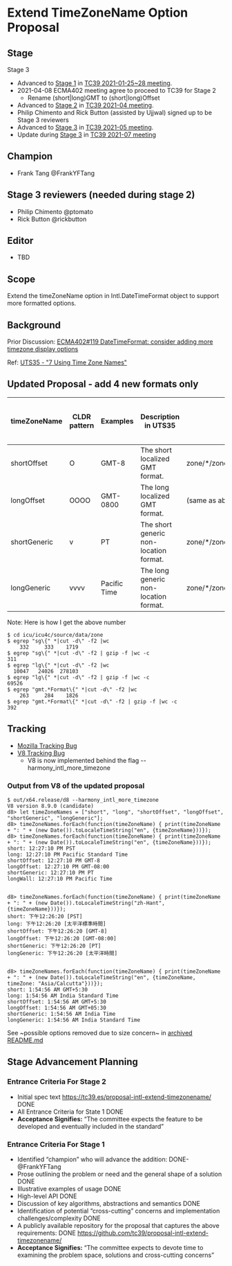 # Extend TimeZoneName Option Proposal

<!--
 
  1.  Add a post-rewrite git hook to auto-rebuild the output on every commit:
      ```sh
      cp hooks/post-rewrite .git/hooks/post-rewrite
      chmod +x .git/hooks/post-rewrite
      ```
-->
## Stage 
Stage 3

* Advanced to [Stage 1](https://docs.google.com/presentation/d/1G8XTK4tjzXxJAs6GpZvrd6SjxL40h_fgrEq9CN6jDPw/edit#slide=id.p) in [TC39 2021-01-25~28 meeting](https://github.com/tc39/agendas/blob/master/2021/01.md).
* 2021-04-08 ECMA402 meeting agree to proceed to TC39 for Stage 2
  * Rename (short|long)GMT to (short|long)Offset 
*  Advanced to [Stage 2](https://docs.google.com/presentation/d/1eYuygaDvErbftDjg4S6zCYqhaxpEiCyFDDdpjmPaMyo/) in [TC39 2021-04 meeting](https://github.com/tc39/agendas/blob/master/2021/04.md).
  * Philip Chimento and Rick Button (assisted by Ujjwal) signed up to be Stage 3 reviewers
*  Advanced to [Stage 3](https://docs.google.com/presentation/d/1N4QoCxFVM4ZKr9gDnaDDnrHb-5_rPTy-wydp-f90xBM) in [TC39 2021-05 meeting](https://github.com/tc39/agendas/blob/master/2021/05.md).
*  Update during  [Stage 3](https://docs.google.com/presentation/d/1a4cp-Jw_k47iv3oHFDC2rhkNPHbZbTzrZOSVR_4_QlM/edit#slide=id.p) in [TC39 2021-07 meeting](https://github.com/tc39/agendas/blob/master/2021/07.md)



## Champion
* Frank Tang @FrankYFTang

## Stage 3 reviewers (needed during stage 2)
* Philip Chimento @ptomato
* Rick Button @rickbutton 

## Editor
* TBD

## Scope
  Extend the timeZoneName option in Intl.DateTimeFormat object to support more formatted options.
  
## Background
Prior Discussion: [ECMA402#119 DateTimeFormat: consider adding more timezone display options](https://github.com/tc39/ecma402/issues/119)
 
Ref: [UTS35 - "7 Using Time Zone Names"](http://unicode.org/reports/tr35/tr35-dates.html#Using_Time_Zone_Names)
##  Updated Proposal - add 4 new formats only
| timeZoneName | CLDR pattern | Examples | Description in UTS35 | ICU key | Total # of items in 476 locales| Total bytes in UTF8 | Compressed Size |
| --- | --- |--- | --- | --- | --- | --- | --- |
| shortOffset | O | GMT-8  | The short localized GMT format. | zone/\*/zoneStrings/gmt\.\*Format | 263 | 1826 | 392 |
| longOffset  | OOOO | GMT-0800 | The long localized GMT format. | (same as above) | (no extra from above) | (no extra from above) | (no extra from above) |
| shortGeneric  | v | PT | The short generic non-location format. | zone/\*/zoneStrings/meta:\*/sg | 332  | 1719  |  311 | 
| longGeneric | vvvv | Pacific Time | The long generic non-location format. | zone/\*/zoneStrings/meta:\*/lg | 10047 | 278103 | 69526 |

Note:
Here is how I get the above number

```
$ cd icu/icu4c/source/data/zone
$ egrep "sg\{" *|cut -d\" -f2 |wc
    332     333    1719
$ egrep "sg\{" *|cut -d\" -f2 | gzip -f |wc -c
311
$ egrep "lg\{" *|cut -d\" -f2 |wc 
  10047   24026  278103 
$ egrep "lg\{" *|cut -d\" -f2 | gzip -f |wc -c
69526
$ egrep "gmt.*Format\{" *|cut -d\" -f2 |wc
    263     284    1826
$ egrep "gmt.*Format\{" *|cut -d\" -f2 | gzip -f |wc -c
392
```
## Tracking
* [Mozilla Tracking Bug](https://bugzilla.mozilla.org/show_bug.cgi?id=1710429)
* [V8 Tracking Bug](https://bugs.chromium.org/p/v8/issues/detail?id=11661)
  * V8 is now implemented behind the flag --harmony_intl_more_timezone

### Output from V8  of the updated proposal

```
$ out/x64.release/d8 --harmony_intl_more_timezone
V8 version 8.9.0 (candidate)
d8> let timeZoneNames = ["short", "long", "shortOffset", "longOffset", "shortGeneric", "longGeneric"];
d8> timeZoneNames.forEach(function(timeZoneName) { print(timeZoneName + ": " + (new Date()).toLocaleTimeString("en", {timeZoneName}))});
d8> timeZoneNames.forEach(function(timeZoneName) { print(timeZoneName + ": " + (new Date()).toLocaleTimeString("en", {timeZoneName}))});
short: 12:27:10 PM PST
long: 12:27:10 PM Pacific Standard Time
shortOffset: 12:27:10 PM GMT-8
longOffset: 12:27:10 PM GMT-08:00
shortGeneric: 12:27:10 PM PT
longWall: 12:27:10 PM Pacific Time


d8> timeZoneNames.forEach(function(timeZoneName) { print(timeZoneName + ": " + (new Date()).toLocaleTimeString("zh-Hant", {timeZoneName}))});
short: 下午12:26:20 [PST]
long: 下午12:26:20 [太平洋標準時間]
shortOffset: 下午12:26:20 [GMT-8]
longOffset: 下午12:26:20 [GMT-08:00]
shortGeneric: 下午12:26:20 [PT]
longGeneric: 下午12:26:20 [太平洋時間]


d8> timeZoneNames.forEach(function(timeZoneName) { print(timeZoneName + ": " + (new Date()).toLocaleTimeString("en", {timeZoneName, timeZone: "Asia/Calcutta"}))});
short: 1:54:56 AM GMT+5:30
long: 1:54:56 AM India Standard Time
shortOffset: 1:54:56 AM GMT+5:30
longOffset: 1:54:56 AM GMT+05:30
shortGeneric: 1:54:56 AM India Time
longGeneric: 1:54:56 AM India Standard Time

```
See ~possible options removed due to size concern~ in [archived README.md](https://github.com/tc39-transfer/proposal-intl-extend-timezonename/blob/main/README-old.md)

## Stage Advancement Planning

### Entrance Criteria For Stage 2
* Initial spec text  https://tc39.es/proposal-intl-extend-timezonename/ DONE
* All Entrance Criteria for State 1 DONE
* **Acceptance Signifies:** “The committee expects the feature to be developed and eventually included in the standard”

### Entrance Criteria For Stage 1
* Identified “champion” who will advance the addition: DONE- @FrankYFTang
* Prose outlining the problem or need and the general shape of a solution DONE
* Illustrative examples of usage DONE
* High-level API DONE
* Discussion of key algorithms, abstractions and semantics DONE
* Identification of potential “cross-cutting” concerns and implementation challenges/complexity DONE
* A publicly available repository for the proposal that captures the above requirements: DONE  https://github.com/tc39/proposal-intl-extend-timezonename/ 
* **Acceptance Signifies:** “The committee expects to devote time to examining the problem space, solutions and cross-cutting concerns”
